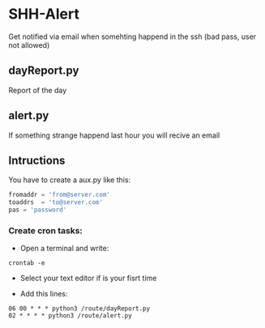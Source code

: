 # SHH-Alert
Get notified via email when somehting happend in the ssh (bad pass, user not allowed)

## dayReport.py
Report of the day

## alert.py
If something strange happend last hour you will recive an email

## Intructions

You have to create a aux.py like this:

```python
fromaddr = 'from@server.com'
toaddrs  = 'to@server.com'
pas = 'password'
```

### Create cron tasks:

- Open a terminal and write:

```
crontab -e
```

- Select your text editor if is your fisrt time

- Add this lines:

```
06 00 * * * python3 /route/dayReport.py
02 * * * * python3 /route/alert.py
```
